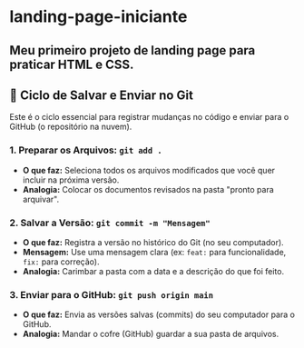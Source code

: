 # landing-page-iniciante
Meu primeiro projeto de landing page para praticar HTML e CSS.
---

## 💾 Ciclo de Salvar e Enviar no Git

Este é o ciclo essencial para registrar mudanças no código e enviar para o GitHub (o repositório na nuvem).

### 1. Preparar os Arquivos: `git add .`
* **O que faz:** Seleciona todos os arquivos modificados que você quer incluir na próxima versão.
* **Analogia:** Colocar os documentos revisados na pasta "pronto para arquivar".

### 2. Salvar a Versão: `git commit -m "Mensagem"`
* **O que faz:** Registra a versão no histórico do Git (no seu computador).
* **Mensagem:** Use uma mensagem clara (ex: `feat:` para funcionalidade, `fix:` para correção).
* **Analogia:** Carimbar a pasta com a data e a descrição do que foi feito.

### 3. Enviar para o GitHub: `git push origin main`
* **O que faz:** Envia as versões salvas (commits) do seu computador para o GitHub.
* **Analogia:** Mandar o cofre (GitHub) guardar a sua pasta de arquivos.